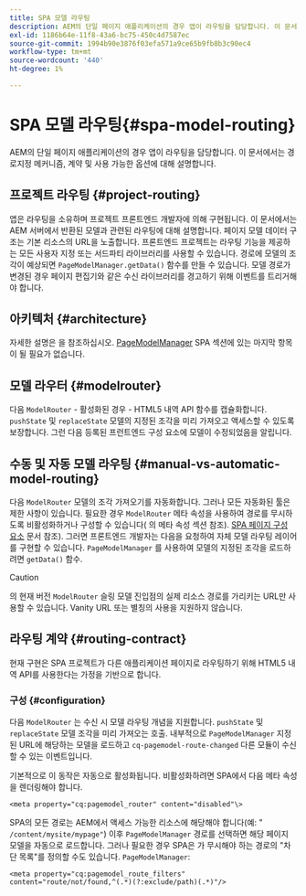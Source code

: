 ```yaml
---
title: SPA 모델 라우팅
description: AEM의 단일 페이지 애플리케이션의 경우 앱이 라우팅을 담당합니다. 이 문서에서는 경로지정 메커니즘, 계약 및 사용 가능한 옵션에 대해 설명합니다.
exl-id: 1186b64e-11f8-43a6-bc75-450c4d7587ec
source-git-commit: 1994b90e3876f03efa571a9ce65b9fb8b3c90ec4
workflow-type: tm+mt
source-wordcount: '440'
ht-degree: 1%

---
```


# SPA 모델 라우팅{#spa-model-routing}

AEM의 단일 페이지 애플리케이션의 경우 앱이 라우팅을 담당합니다. 이 문서에서는 경로지정 메커니즘, 계약 및 사용 가능한 옵션에 대해 설명합니다.

## 프로젝트 라우팅 {#project-routing}

앱은 라우팅을 소유하며 프로젝트 프론트엔드 개발자에 의해 구현됩니다. 이 문서에서는 AEM 서버에서 반환된 모델과 관련된 라우팅에 대해 설명합니다. 페이지 모델 데이터 구조는 기본 리소스의 URL을 노출합니다. 프론트엔드 프로젝트는 라우팅 기능을 제공하는 모든 사용자 지정 또는 서드파티 라이브러리를 사용할 수 있습니다. 경로에 모델의 조각이 예상되면 `PageModelManager.getData()` 함수를 만들 수 있습니다. 모델 경로가 변경된 경우 페이지 편집기와 같은 수신 라이브러리를 경고하기 위해 이벤트를 트리거해야 합니다.

## 아키텍처 {#architecture}

자세한 설명은 을 참조하십시오. [PageModelManager](blueprint.md#pagemodelmanager) SPA 섹션에 있는 마지막 항목이 될 필요가 없습니다.

## 모델 라우터 {#modelrouter}

다음 `ModelRouter` - 활성화된 경우 - HTML5 내역 API 함수를 캡슐화합니다. `pushState` 및 `replaceState` 모델의 지정된 조각을 미리 가져오고 액세스할 수 있도록 보장합니다. 그런 다음 등록된 프런트엔드 구성 요소에 모델이 수정되었음을 알립니다.

## 수동 및 자동 모델 라우팅 {#manual-vs-automatic-model-routing}

다음 `ModelRouter` 모델의 조각 가져오기를 자동화합니다. 그러나 모든 자동화된 툴은 제한 사항이 있습니다. 필요한 경우 `ModelRouter` 메타 속성을 사용하여 경로를 무시하도록 비활성화하거나 구성할 수 있습니다( 의 메타 속성 섹션 참조). [SPA 페이지 구성 요소](page-component.md) 문서 참조). 그러면 프론트엔드 개발자는 다음을 요청하여 자체 모델 라우팅 레이어를 구현할 수 있습니다. `PageModelManager` 를 사용하여 모델의 지정된 조각을 로드하려면 `getData()` 함수.

>[!CAUTION]
>
>의 현재 버전 `ModelRouter` 슬링 모델 진입점의 실제 리소스 경로를 가리키는 URL만 사용할 수 있습니다. Vanity URL 또는 별칭의 사용을 지원하지 않습니다.

## 라우팅 계약 {#routing-contract}

현재 구현은 SPA 프로젝트가 다른 애플리케이션 페이지로 라우팅하기 위해 HTML5 내역 API를 사용한다는 가정을 기반으로 합니다.

### 구성 {#configuration}

다음 `ModelRouter` 는 수신 시 모델 라우팅 개념을 지원합니다. `pushState` 및 `replaceState` 모델 조각을 미리 가져오는 호출. 내부적으로 `PageModelManager` 지정된 URL에 해당하는 모델을 로드하고 `cq-pagemodel-route-changed` 다른 모듈이 수신할 수 있는 이벤트입니다.

기본적으로 이 동작은 자동으로 활성화됩니다. 비활성화하려면 SPA에서 다음 메타 속성을 렌더링해야 합니다.

```
<meta property="cq:pagemodel_router" content="disabled"\>
```

SPA의 모든 경로는 AEM에서 액세스 가능한 리소스에 해당해야 합니다(예: &quot; `/content/mysite/mypage"`) 이후 `PageModelManager` 경로를 선택하면 해당 페이지 모델을 자동으로 로드합니다. 그러나 필요한 경우 SPA은 가 무시해야 하는 경로의 &quot;차단 목록&quot;를 정의할 수도 있습니다. `PageModelManager`:

```
<meta property="cq:pagemodel_route_filters" content="route/not/found,^(.*)(?:exclude/path)(.*)"/>
```
